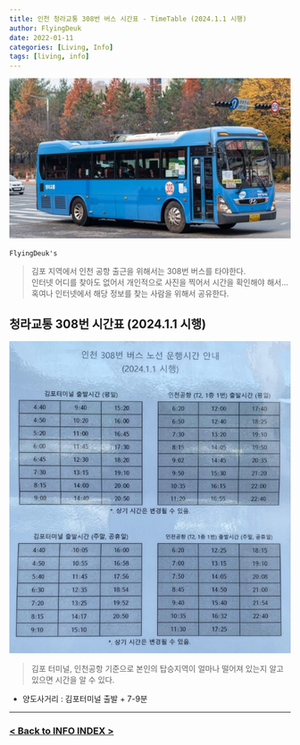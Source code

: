 ```yaml
---
title: 인천 청라교통 308번 버스 시간표 - TimeTable (2024.1.1 시행)
author: FlyingDeuk
date: 2022-01-11
categories: [Living, Info]
tags: [living, info]
---
```


![bus](/img/living/info/bustime.jpg)

`FlyingDeuk's`
> 김포 지역에서 인천 공항 출근을 위해서는 308번 버스를 타야한다. <br>
인터넷 어디를 찾아도 없어서 개인적으로 사진을 찍어서 시간을 확인해야 해서... 혹여나 인터넷에서 해당 정보를 찾는 사람을 위해서 공유한다.

## 청라교통 308번 시간표 (2024.1.1 시행)

![bus](/img/living/info/bustime2.jpeg)
> 김포 터미널, 인천공항 기준으로 본인의 탑승지역이 얼마나 떨어져 있는지 알고 있으면 시간을 알 수 있다.

- 양도사거리 : 김포터미널 출발 + 7-9분

-------------

### [< Back to INFO INDEX >](/categories/info/)

